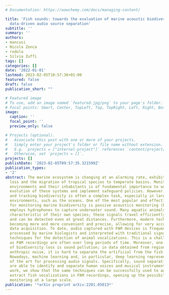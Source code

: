 ```yaml
---
# Documentation: https://wowchemy.com/docs/managing-content/

title: 'Fish sounds: towards the evaluation of marine acoustic biodiversity through
  data-driven audio source separation'
subtitle: ''
summary: ''
authors:
- mancusi
- Nicola Zonca
- rodola
- Silvia Zuffi
tags: []
categories: []
date: '2022-01-01'
lastmod: 2023-02-05T10:57:36+01:00
featured: false
draft: false
publication_short: ""

# Featured image
# To use, add an image named `featured.jpg/png` to your page's folder.
# Focal points: Smart, Center, TopLeft, Top, TopRight, Left, Right, BottomLeft, Bottom, BottomRight.
image:
  caption: ''
  focal_point: ''
  preview_only: false

# Projects (optional).
#   Associate this post with one or more of your projects.
#   Simply enter your project's folder or file name without extension.
#   E.g. `projects = ["internal-project"]` references `content/project/deep-learning/index.md`.
#   Otherwise, set `projects = []`.
projects: []
publishDate: '2023-02-05T09:57:35.321590Z'
publication_types:
- '2'
abstract: The marine ecosystem is changing at an alarming rate, exhibiting biodiversity
  loss and the migration of tropical species to temperate basins. Monitoring the underwater
  environments and their inhabitants is of fundamental importance to understand the
  evolution of these systems and implement safeguard policies. However, assessing
  and tracking biodiversity is often a complex task, especially in large and uncontrolled
  environments, such as the oceans. One of the most popular and effective methods
  for monitoring marine biodiversity is passive acoustics monitoring (PAM), which
  employs hydrophones to capture underwater sound. Many aquatic animals produce sounds
  characteristic of their own species; these signals travel efficiently underwater
  and can be detected even at great distances. Furthermore, modern technologies are
  becoming more and more convenient and precise, allowing for very accurate and careful
  data acquisition. To date, audio captured with PAM devices is frequently manually
  processed by marine biologists and interpreted with traditional signal processing
  techniques for the detection of animal vocalizations. This is a challenging task,
  as PAM recordings are often over long periods of time. Moreover, one of the causes
  of biodiversity loss is sound pollution; in data obtained from regions with loud
  anthropic noise, it is hard to separate the artificial from the fish sound manually.
  Nowadays, machine learning and, in particular, deep learning represents the state
  of the art for processing audio signals. Specifically, sound separation networks
  are able to identify and separate human voices and musical instruments. In this
  work, we show that the same techniques can be successfully used to automatically
  extract fish vocalizations in PAM recordings, opening up the possibility for biodiversity
  monitoring at a large scale.
publication: '*arXiv preprint arXiv:2201.05013*'
---
```

